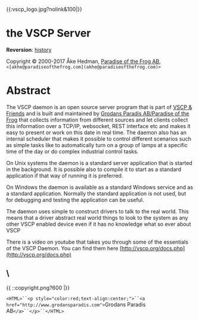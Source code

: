 {{:vscp_logo.jpg?nolink&100|}}

# the VSCP Server

**Reversion**: [history](history)

Copyright © 2000-2017 Åke Hedman, [Paradise of the Frog AB](http://www.paradiseofthefrog.com), `<[akhe@paradiseofthefrog.com](akhe@paradiseofthefrog.com)>`  


# Abstract

The VSCP daemon is an open source server program that is part of [VSCP & Friends](http://www.vscp.org) and is built and maintained by [Grodans Paradis AB/Paradise of the Frog](http://www.paradiseofthefrog.com) that collects information from different sources and let clients collect this information over a TCP/IP, websocket, REST interface etc and makes it easy to present or work on this date in real time. The daemon also has an internal scheduler that makes it possible to control different scenarios such as simple tasks like to automatically turn on a group of lamps at a specific time of the day or do complex industrial control tasks.

On Unix systems the daemon is a standard server application that is started in the background. It is possible also to compile it to start as a standard application if that way of running it is preferred.

On Windows the daemon is available as a standard Windows service and as a standard application. Normally the standard application is not used, but for debugging and testing the application can be useful.

The daemon uses simple to construct drivers to talk to the real world. This means that a driver abstract real world things to look to the system as any other VSCP enabled device even if it has no knowledge what so ever about VSCP

There is a video on youtube that takes you through some of the essentials of the VSCP Daemon. You can find them here [http://vscp.org/docs.php](http://vscp.org/docs.php)



\\ 
----
{{  ::copyright.png?600  |}}

`<HTML>``<p style="color:red;text-align:center;">``<a href="http://www.grodansparadis.com">`Grodans Paradis AB`</a>``</p>``</HTML>`



